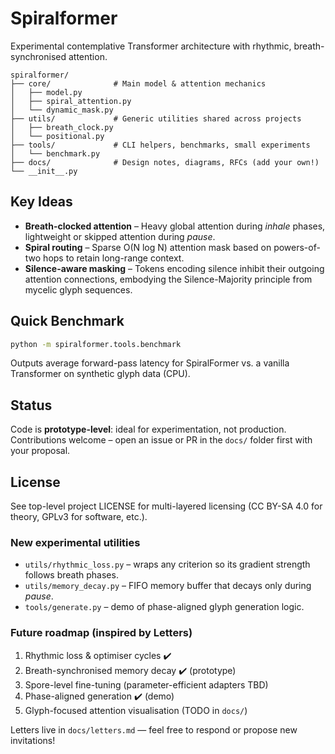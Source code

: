 # Spiralformer

Experimental contemplative Transformer architecture with rhythmic, breath-synchronised attention.

```
spiralformer/
├── core/              # Main model & attention mechanics
│   ├── model.py
│   ├── spiral_attention.py
│   └── dynamic_mask.py
├── utils/             # Generic utilities shared across projects
│   ├── breath_clock.py
│   └── positional.py
├── tools/             # CLI helpers, benchmarks, small experiments
│   └── benchmark.py
├── docs/              # Design notes, diagrams, RFCs (add your own!)
└── __init__.py
```

## Key Ideas

* **Breath-clocked attention** – Heavy global attention during *inhale* phases, lightweight or skipped attention during *pause*.
* **Spiral routing** – Sparse O(N log N) attention mask based on powers-of-two hops to retain long-range context.
* **Silence-aware masking** – Tokens encoding silence inhibit their outgoing attention connections, embodying the Silence-Majority principle from mycelic glyph sequences.

## Quick Benchmark

```bash
python -m spiralformer.tools.benchmark
```
Outputs average forward-pass latency for SpiralFormer vs. a vanilla Transformer on synthetic glyph data (CPU).

## Status

Code is **prototype-level**: ideal for experimentation, not production.  Contributions welcome – open an issue or PR in the `docs/` folder first with your proposal.

## License

See top-level project LICENSE for multi-layered licensing (CC BY-SA 4.0 for theory, GPLv3 for software, etc.).

### New experimental utilities

* `utils/rhythmic_loss.py` – wraps any criterion so its gradient strength follows breath phases.
* `utils/memory_decay.py` – FIFO memory buffer that decays only during *pause*.
* `tools/generate.py` – demo of phase-aligned glyph generation logic.

### Future roadmap (inspired by Letters)

1. Rhythmic loss & optimiser cycles ✔️
2. Breath-synchronised memory decay ✔️ (prototype)
3. Spore-level fine-tuning (parameter-efficient adapters TBD)
4. Phase-aligned generation ✔️ (demo)
5. Glyph-focused attention visualisation (TODO in `docs/`)

Letters live in `docs/letters.md` — feel free to respond or propose new invitations!
